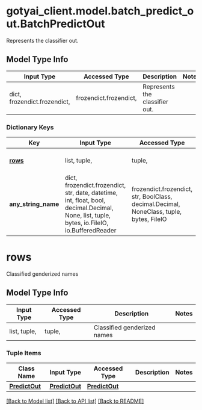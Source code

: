 # gotyai_client.model.batch_predict_out.BatchPredictOut

Represents the classifier out.

## Model Type Info
Input Type | Accessed Type | Description | Notes
------------ | ------------- | ------------- | -------------
dict, frozendict.frozendict,  | frozendict.frozendict,  | Represents the classifier out. | 

### Dictionary Keys
Key | Input Type | Accessed Type | Description | Notes
------------ | ------------- | ------------- | ------------- | -------------
**[rows](#rows)** | list, tuple,  | tuple,  | Classified genderized names | [optional] 
**any_string_name** | dict, frozendict.frozendict, str, date, datetime, int, float, bool, decimal.Decimal, None, list, tuple, bytes, io.FileIO, io.BufferedReader | frozendict.frozendict, str, BoolClass, decimal.Decimal, NoneClass, tuple, bytes, FileIO | any string name can be used but the value must be the correct type | [optional]

# rows

Classified genderized names

## Model Type Info
Input Type | Accessed Type | Description | Notes
------------ | ------------- | ------------- | -------------
list, tuple,  | tuple,  | Classified genderized names | 

### Tuple Items
Class Name | Input Type | Accessed Type | Description | Notes
------------- | ------------- | ------------- | ------------- | -------------
[**PredictOut**](PredictOut.md) | [**PredictOut**](PredictOut.md) | [**PredictOut**](PredictOut.md) |  | 

[[Back to Model list]](../../README.md#documentation-for-models) [[Back to API list]](../../README.md#documentation-for-api-endpoints) [[Back to README]](../../README.md)

